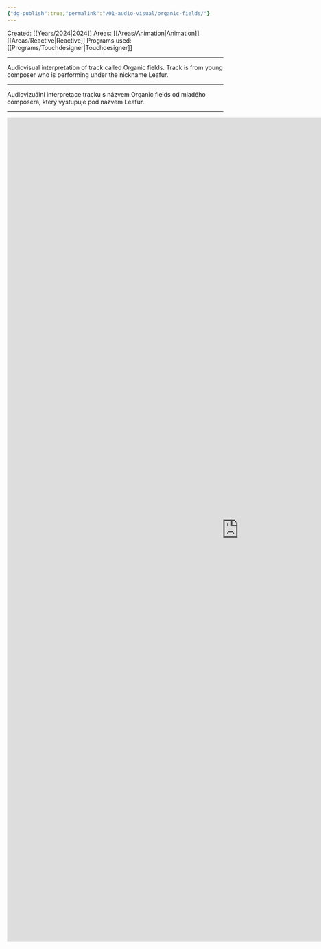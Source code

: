 ```yaml
---
{"dg-publish":true,"permalink":"/01-audio-visual/organic-fields/"}
---
```


Created: [[Years/2024\|2024]]
Areas: [[Areas/Animation\|Animation]] [[Areas/Reactive\|Reactive]]
Programs used: [[Programs/Touchdesigner\|Touchdesigner]]

-----
Audiovisual interpretation of track called Organic fields. Track is from young composer who is performing under the nickname Leafur.

----
Audiovizuální interpretace tracku s názvem Organic fields od mladého composera, který vystupuje pod názvem Leafur.

----
<iframe width="1080" height="1920" src="https://www.youtube.com/embed/7hWNblyUHDU?si=llgK7gZs0GOJ911U" title="YouTube video player" frameborder="0" allow="accelerometer; autoplay; clipboard-write; encrypted-media; gyroscope; picture-in-picture; web-share" referrerpolicy="strict-origin-when-cross-origin" allowfullscreen></iframe>